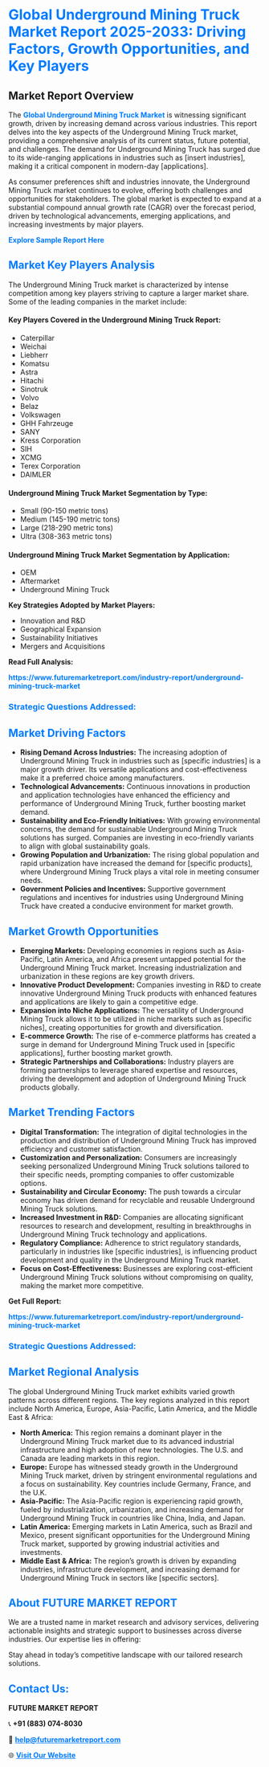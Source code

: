<h1 style="color: #007BFF;">Global Underground Mining Truck Market Report 2025-2033: Driving Factors, Growth Opportunities, and Key Players</h1>

<section id="overview">
<h2>Market Report Overview</h2>
<p>The <a href="https://www.futuremarketreport.com/industry-report/underground-mining-truck-market" style="color: #007BFF; text-decoration: none;"><strong>Global Underground Mining Truck Market</strong></a> is witnessing significant growth, driven by increasing demand across various industries. This report delves into the key aspects of the Underground Mining Truck market, providing a comprehensive analysis of its current status, future potential, and challenges. The demand for Underground Mining Truck has surged due to its wide-ranging applications in industries such as [insert industries], making it a critical component in modern-day [applications].</p>
<p>As consumer preferences shift and industries innovate, the Underground Mining Truck market continues to evolve, offering both challenges and opportunities for stakeholders. The global market is expected to expand at a substantial compound annual growth rate (CAGR) over the forecast period, driven by technological advancements, emerging applications, and increasing investments by major players.</p>
</section>

<section id="overview">
<p><a href="https://www.futuremarketreport.com/request-sample/reportId=126700" style="color: #007BFF; text-decoration: none;"><strong>Explore Sample Report Here</strong></a></p>
</section>

<section id="key-players">
<h2 style="color: #007BFF;">Market Key Players Analysis</h2>
<p>The Underground Mining Truck market is characterized by intense competition among key players striving to capture a larger market share. Some of the leading companies in the market include:</p>
<h4>Key Players Covered in the Underground Mining Truck Report:</h4>
<ul><li>Caterpillar</li><li>Weichai</li><li>Liebherr</li><li>Komatsu</li><li>Astra</li><li>Hitachi</li><li>Sinotruk</li><li>Volvo</li><li>Belaz</li><li>Volkswagen</li><li>GHH Fahrzeuge</li><li>SANY</li><li>Kress Corporation</li><li>SIH</li><li>XCMG</li><li>Terex Corporation</li><li>DAIMLER</li></ul>
<h4>Underground Mining Truck Market Segmentation by Type:</h4>
<ul><li>Small (90-150 metric tons)</li><li>Medium (145-190 metric tons)</li><li>Large (218-290 metric tons)</li><li>Ultra (308-363 metric tons)</li></ul>

<h4>Underground Mining Truck Market Segmentation by Application:</h4>
<ul><li>OEM</li><li>Aftermarket</li><li>Underground Mining Truck</li></ul>
<p><strong>Key Strategies Adopted by Market Players:</strong></p>
<ul>
<li>Innovation and R&D</li>
<li>Geographical Expansion</li>
<li>Sustainability Initiatives</li>
<li>Mergers and Acquisitions</li>
</ul>
</section>

<section>
<p><strong>Read Full Analysis: </strong></p><a href="https://www.futuremarketreport.com/industry-report/underground-mining-truck-market" style="color: #007BFF; text-decoration: none;"><strong>https://www.futuremarketreport.com/industry-report/underground-mining-truck-market</strong></a>
<h3 style="color: #007BFF;">Strategic Questions Addressed:</h3>
</section>

<section id="driving-factors">
<h2 style="color: #007BFF;">Market Driving Factors</h2>
<ul>
<li><strong>Rising Demand Across Industries:</strong> The increasing adoption of Underground Mining Truck in industries such as [specific industries] is a major growth driver. Its versatile applications and cost-effectiveness make it a preferred choice among manufacturers.</li>
<li><strong>Technological Advancements:</strong> Continuous innovations in production and application technologies have enhanced the efficiency and performance of Underground Mining Truck, further boosting market demand.</li>
<li><strong>Sustainability and Eco-Friendly Initiatives:</strong> With growing environmental concerns, the demand for sustainable Underground Mining Truck solutions has surged. Companies are investing in eco-friendly variants to align with global sustainability goals.</li>
<li><strong>Growing Population and Urbanization:</strong> The rising global population and rapid urbanization have increased the demand for [specific products], where Underground Mining Truck plays a vital role in meeting consumer needs.</li>
<li><strong>Government Policies and Incentives:</strong> Supportive government regulations and incentives for industries using Underground Mining Truck have created a conducive environment for market growth.</li>
</ul>
</section>

<section id="growth-opportunities">
<h2 style="color: #007BFF;">Market Growth Opportunities</h2>
<ul>
<li><strong>Emerging Markets:</strong> Developing economies in regions such as Asia-Pacific, Latin America, and Africa present untapped potential for the Underground Mining Truck market. Increasing industrialization and urbanization in these regions are key growth drivers.</li>
<li><strong>Innovative Product Development:</strong> Companies investing in R&D to create innovative Underground Mining Truck products with enhanced features and applications are likely to gain a competitive edge.</li>
<li><strong>Expansion into Niche Applications:</strong> The versatility of Underground Mining Truck allows it to be utilized in niche markets such as [specific niches], creating opportunities for growth and diversification.</li>
<li><strong>E-commerce Growth:</strong> The rise of e-commerce platforms has created a surge in demand for Underground Mining Truck used in [specific applications], further boosting market growth.</li>
<li><strong>Strategic Partnerships and Collaborations:</strong> Industry players are forming partnerships to leverage shared expertise and resources, driving the development and adoption of Underground Mining Truck products globally.</li>
</ul>
</section>

<section id="trending-factors">
<h2 style="color: #007BFF;">Market Trending Factors</h2>
<ul>
<li><strong>Digital Transformation:</strong> The integration of digital technologies in the production and distribution of Underground Mining Truck has improved efficiency and customer satisfaction.</li>
<li><strong>Customization and Personalization:</strong> Consumers are increasingly seeking personalized Underground Mining Truck solutions tailored to their specific needs, prompting companies to offer customizable options.</li>
<li><strong>Sustainability and Circular Economy:</strong> The push towards a circular economy has driven demand for recyclable and reusable Underground Mining Truck solutions.</li>
<li><strong>Increased Investment in R&D:</strong> Companies are allocating significant resources to research and development, resulting in breakthroughs in Underground Mining Truck technology and applications.</li>
<li><strong>Regulatory Compliance:</strong> Adherence to strict regulatory standards, particularly in industries like [specific industries], is influencing product development and quality in the Underground Mining Truck market.</li>
<li><strong>Focus on Cost-Effectiveness:</strong> Businesses are exploring cost-efficient Underground Mining Truck solutions without compromising on quality, making the market more competitive.</li>
</ul>
</section>

<section>
<p><strong>Get Full Report: </strong></p><a href="https://www.futuremarketreport.com/industry-report/underground-mining-truck-market" style="color: #007BFF; text-decoration: none;"><strong>https://www.futuremarketreport.com/industry-report/underground-mining-truck-market</strong></a>
<h3 style="color: #007BFF;">Strategic Questions Addressed:</h3>
</section>


<section id="regional-analysis">
<h2 style="color: #007BFF;">Market Regional Analysis</h2>
<p>The global Underground Mining Truck market exhibits varied growth patterns across different regions. The key regions analyzed in this report include North America, Europe, Asia-Pacific, Latin America, and the Middle East & Africa:</p>
<ul>
<li><strong>North America:</strong> This region remains a dominant player in the Underground Mining Truck market due to its advanced industrial infrastructure and high adoption of new technologies. The U.S. and Canada are leading markets in this region.</li>
<li><strong>Europe:</strong> Europe has witnessed steady growth in the Underground Mining Truck market, driven by stringent environmental regulations and a focus on sustainability. Key countries include Germany, France, and the U.K.</li>
<li><strong>Asia-Pacific:</strong> The Asia-Pacific region is experiencing rapid growth, fueled by industrialization, urbanization, and increasing demand for Underground Mining Truck in countries like China, India, and Japan.</li>
<li><strong>Latin America:</strong> Emerging markets in Latin America, such as Brazil and Mexico, present significant opportunities for the Underground Mining Truck market, supported by growing industrial activities and investments.</li>
<li><strong>Middle East & Africa:</strong> The region’s growth is driven by expanding industries, infrastructure development, and increasing demand for Underground Mining Truck in sectors like [specific sectors].</li>
</ul>
</section>

<footer>
<h2 style="color: #007BFF;">About FUTURE MARKET REPORT</h2>
<p>We are a trusted name in market research and advisory services, delivering actionable insights and strategic support to businesses across diverse industries. Our expertise lies in offering:</p>

<p>Stay ahead in today’s competitive landscape with our tailored research solutions.</p>

<h2 style="color: #007BFF;">Contact Us:</h2>
<p><strong>FUTURE MARKET REPORT</strong></p>
<p>📞 <strong>+91 (883) 074-8030</strong></p>
<p>📧 <strong><a href="mailto:help@futuremarketreport.com" style="color: #007BFF;">help@futuremarketreport.com</a></strong></p>
<p>🌐 <strong><a href="https://www.futuremarketreport.com/" style="color: #007BFF;">Visit Our Website</a></strong></p>
</footer>